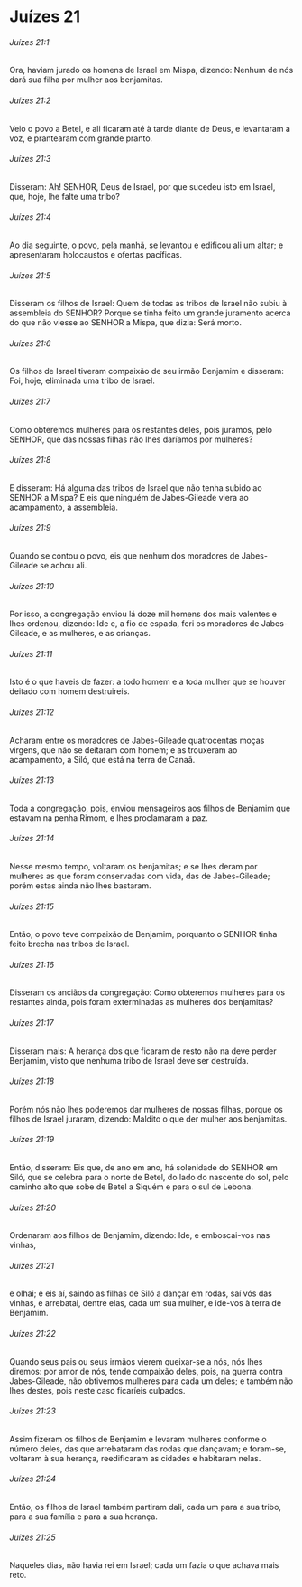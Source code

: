 # Juízes 21

###### Juízes 21:1

Ora, haviam jurado os homens de Israel em Mispa, dizendo: Nenhum de nós dará sua filha por mulher aos benjamitas.

###### Juízes 21:2

Veio o povo a Betel, e ali ficaram até à tarde diante de Deus, e levantaram a voz, e prantearam com grande pranto.

###### Juízes 21:3

Disseram: Ah! SENHOR, Deus de Israel, por que sucedeu isto em Israel, que, hoje, lhe falte uma tribo?

###### Juízes 21:4

Ao dia seguinte, o povo, pela manhã, se levantou e edificou ali um altar; e apresentaram holocaustos e ofertas pacíficas.

###### Juízes 21:5

Disseram os filhos de Israel: Quem de todas as tribos de Israel não subiu à assembleia do SENHOR? Porque se tinha feito um grande juramento acerca do que não viesse ao SENHOR a Mispa, que dizia: Será morto.

###### Juízes 21:6

Os filhos de Israel tiveram compaixão de seu irmão Benjamim e disseram: Foi, hoje, eliminada uma tribo de Israel.

###### Juízes 21:7

Como obteremos mulheres para os restantes deles, pois juramos, pelo SENHOR, que das nossas filhas não lhes daríamos por mulheres?

###### Juízes 21:8

E disseram: Há alguma das tribos de Israel que não tenha subido ao SENHOR a Mispa? E eis que ninguém de Jabes-Gileade viera ao acampamento, à assembleia.

###### Juízes 21:9

Quando se contou o povo, eis que nenhum dos moradores de Jabes-Gileade se achou ali.

###### Juízes 21:10

Por isso, a congregação enviou lá doze mil homens dos mais valentes e lhes ordenou, dizendo: Ide e, a fio de espada, feri os moradores de Jabes-Gileade, e as mulheres, e as crianças.

###### Juízes 21:11

Isto é o que haveis de fazer: a todo homem e a toda mulher que se houver deitado com homem destruireis.

###### Juízes 21:12

Acharam entre os moradores de Jabes-Gileade quatrocentas moças virgens, que não se deitaram com homem; e as trouxeram ao acampamento, a Siló, que está na terra de Canaã.

###### Juízes 21:13

Toda a congregação, pois, enviou mensageiros aos filhos de Benjamim que estavam na penha Rimom, e lhes proclamaram a paz.

###### Juízes 21:14

Nesse mesmo tempo, voltaram os benjamitas; e se lhes deram por mulheres as que foram conservadas com vida, das de Jabes-Gileade; porém estas ainda não lhes bastaram.

###### Juízes 21:15

Então, o povo teve compaixão de Benjamim, porquanto o SENHOR tinha feito brecha nas tribos de Israel.

###### Juízes 21:16

Disseram os anciãos da congregação: Como obteremos mulheres para os restantes ainda, pois foram exterminadas as mulheres dos benjamitas?

###### Juízes 21:17

Disseram mais: A herança dos que ficaram de resto não na deve perder Benjamim, visto que nenhuma tribo de Israel deve ser destruída.

###### Juízes 21:18

Porém nós não lhes poderemos dar mulheres de nossas filhas, porque os filhos de Israel juraram, dizendo: Maldito o que der mulher aos benjamitas.

###### Juízes 21:19

Então, disseram: Eis que, de ano em ano, há solenidade do SENHOR em Siló, que se celebra para o norte de Betel, do lado do nascente do sol, pelo caminho alto que sobe de Betel a Siquém e para o sul de Lebona.

###### Juízes 21:20

Ordenaram aos filhos de Benjamim, dizendo: Ide, e emboscai-vos nas vinhas,

###### Juízes 21:21

e olhai; e eis aí, saindo as filhas de Siló a dançar em rodas, saí vós das vinhas, e arrebatai, dentre elas, cada um sua mulher, e ide-vos à terra de Benjamim.

###### Juízes 21:22

Quando seus pais ou seus irmãos vierem queixar-se a nós, nós lhes diremos: por amor de nós, tende compaixão deles, pois, na guerra contra Jabes-Gileade, não obtivemos mulheres para cada um deles; e também não lhes destes, pois neste caso ficaríeis culpados.

###### Juízes 21:23

Assim fizeram os filhos de Benjamim e levaram mulheres conforme o número deles, das que arrebataram das rodas que dançavam; e foram-se, voltaram à sua herança, reedificaram as cidades e habitaram nelas.

###### Juízes 21:24

Então, os filhos de Israel também partiram dali, cada um para a sua tribo, para a sua família e para a sua herança.

###### Juízes 21:25

Naqueles dias, não havia rei em Israel; cada um fazia o que achava mais reto.

